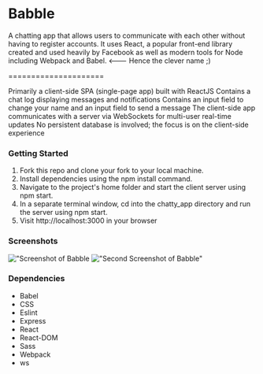 # Babble

A chatting app that allows users to communicate with each other without having to register accounts. It uses React, a popular front-end library created and used heavily by Facebook as well as modern tools for Node including Webpack and Babel. <--- Hence the clever name ;)

=====================

Primarily a client-side SPA (single-page app) built with ReactJS
Contains a chat log displaying messages and notifications
Contains an input field to change your name and an input field to send a message
The client-side app communicates with a server via WebSockets for multi-user real-time updates
No persistent database is involved; the focus is on the client-side experience

### Getting Started

1. Fork this repo and clone your fork to your local machine.
2. Install dependencies using the npm install command.
3. Navigate to the project's home folder and start the client server using npm start.
4. In a separate terminal window, cd into the chatty_app directory and run the server using npm start.
5. Visit http://localhost:3000 in your browser

### Screenshots

!["Screenshot of Babble](https://github.com/shaytopaze/ChattyApp/blob/master/docs/Screen%20Shot%202018-02-23%20at%201.34.47%20PM.png?raw=true)
!["Second Screenshot of Babble"](https://github.com/shaytopaze/ChattyApp/blob/master/docs/Screen%20Shot%202018-02-23%20at%201.36.13%20PM.png?raw=true)

### Dependencies

* Babel
* CSS
* Eslint
* Express
* React
* React-DOM
* Sass
* Webpack
* ws
